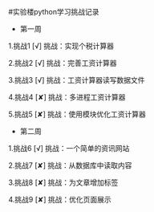 #实验楼python学习挑战记录

 - 第一周
 
 1.挑战1   [√] 挑战：实现个税计算器

 2.挑战2   [√] 挑战：完善工资计算器
 
 3.挑战3   [√] 挑战：工资计算器读写数据文件
 
 4.挑战4   [✘] 挑战：多进程工资计算器
 
 5.挑战5   [✘] 挑战：使用模块优化工资计算器
 
 
 - 第二周
 
 1.挑战6   [√] 挑战：一个简单的资讯网站
 
 2.挑战7   [✘] 挑战：从数据库中读取内容
 
 3.挑战8   [✘] 挑战：为文章增加标签
 
 4.挑战9   [✘] 挑战：优化页面展示
